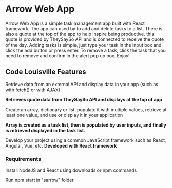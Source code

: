# Arrow Web App

Arrow Web App is a simple task management app built with React framework. The app can used by to add and delete tasks to a list. There is also a quote at the top of the app to help inspire being productive. this quote is provided by TheySaySo API and is connected to receive the quote of the day. Adding tasks is simple, just type your task in the input box and click the add button or press enter. To remove a task, click the task that you need to remove and confirm in the alert pop up box. Enjoy!

## Code Louisville Features

Retrieve data from an external API and display data in your app (such as with fetch() or with AJAX)

**Retrieves quote data from TheySaySo API and displays at the top of app**

Create an array, dictionary or list, populate it with multiple values, retrieve at least one value, and use or display it in your application

**Array is created as a task list, then is populated by user inputs, and finally is retrieved displayed in the task list.**

Develop your project using a common JavaScript framework such as React, Angular, Vue, etc. **Developed with React framework**

### Requirements

Install NodeJS and React using downloads or npm commands

Run npm start in "sarrow" folder